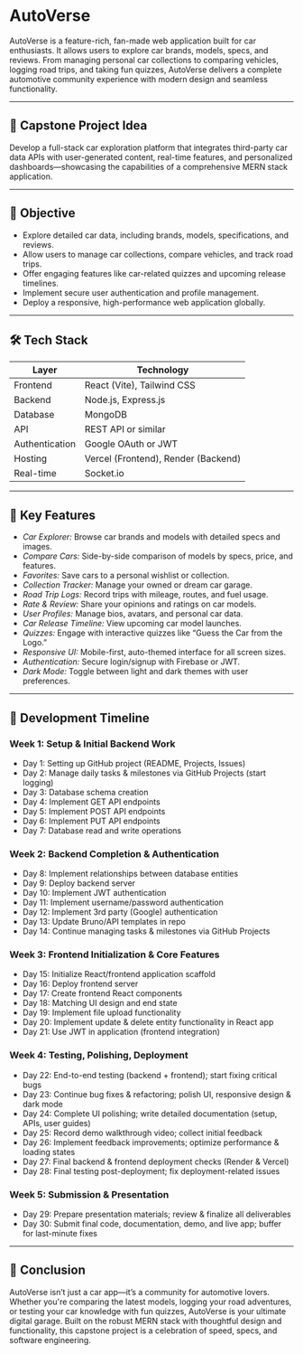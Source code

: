 # AutoVerse

AutoVerse is a feature-rich, fan-made web application built for car enthusiasts. It allows users to explore car brands, models, specs, and reviews. From managing personal car collections to comparing vehicles, logging road trips, and taking fun quizzes, AutoVerse delivers a complete automotive community experience with modern design and seamless functionality.

---

## 🚀 Capstone Project Idea

Develop a full-stack car exploration platform that integrates third-party car data APIs with user-generated content, real-time features, and personalized dashboards—showcasing the capabilities of a comprehensive MERN stack application.

---

## 🎯 Objective

- Explore detailed car data, including brands, models, specifications, and reviews.  
- Allow users to manage car collections, compare vehicles, and track road trips.  
- Offer engaging features like car-related quizzes and upcoming release timelines.  
- Implement secure user authentication and profile management.  
- Deploy a responsive, high-performance web application globally.

---

## 🛠 Tech Stack

| Layer          | Technology                   |
|----------------|------------------------------|
| Frontend       | React (Vite), Tailwind CSS   |
| Backend        | Node.js, Express.js          |
| Database       | MongoDB                     |
| API            | REST API or similar          |
| Authentication | Google OAuth or JWT          |
| Hosting        | Vercel (Frontend), Render (Backend) |
| Real-time      | Socket.io                    |

---

## 🔑 Key Features

- *Car Explorer:* Browse car brands and models with detailed specs and images.  
- *Compare Cars:* Side-by-side comparison of models by specs, price, and features.  
- *Favorites:* Save cars to a personal wishlist or collection.  
- *Collection Tracker:* Manage your owned or dream car garage.  
- *Road Trip Logs:* Record trips with mileage, routes, and fuel usage.  
- *Rate & Review:* Share your opinions and ratings on car models.  
- *User Profiles:* Manage bios, avatars, and personal car data.  
- *Car Release Timeline:* View upcoming car model launches.  
- *Quizzes:* Engage with interactive quizzes like “Guess the Car from the Logo.”  
- *Responsive UI:* Mobile-first, auto-themed interface for all screen sizes.  
- *Authentication:* Secure login/signup with Firebase or JWT.  
- *Dark Mode:* Toggle between light and dark themes with user preferences.

---

## 📅 Development Timeline

### Week 1: Setup & Initial Backend Work
- Day 1: Setting up GitHub project (README, Projects, Issues)  
- Day 2: Manage daily tasks & milestones via GitHub Projects (start logging)  
- Day 3: Database schema creation  
- Day 4: Implement GET API endpoints  
- Day 5: Implement POST API endpoints  
- Day 6: Implement PUT API endpoints  
- Day 7: Database read and write operations  

### Week 2: Backend Completion & Authentication
- Day 8: Implement relationships between database entities  
- Day 9: Deploy backend server  
- Day 10: Implement JWT authentication  
- Day 11: Implement username/password authentication  
- Day 12: Implement 3rd party (Google) authentication  
- Day 13: Update Bruno/API templates in repo  
- Day 14: Continue managing tasks & milestones via GitHub Projects  

### Week 3: Frontend Initialization & Core Features
- Day 15: Initialize React/frontend application scaffold  
- Day 16: Deploy frontend server  
- Day 17: Create frontend React components  
- Day 18: Matching UI design and end state  
- Day 19: Implement file upload functionality  
- Day 20: Implement update & delete entity functionality in React app  
- Day 21: Use JWT in application (frontend integration)  

### Week 4: Testing, Polishing, Deployment
- Day 22: End-to-end testing (backend + frontend); start fixing critical bugs  
- Day 23: Continue bug fixes & refactoring; polish UI, responsive design & dark mode  
- Day 24: Complete UI polishing; write detailed documentation (setup, APIs, user guides)  
- Day 25: Record demo walkthrough video; collect initial feedback  
- Day 26: Implement feedback improvements; optimize performance & loading states  
- Day 27: Final backend & frontend deployment checks (Render & Vercel)  
- Day 28: Final testing post-deployment; fix deployment-related issues  

### Week 5: Submission & Presentation
- Day 29: Prepare presentation materials; review & finalize all deliverables  
- Day 30: Submit final code, documentation, demo, and live app; buffer for last-minute fixes  

---

## 📌 Conclusion

AutoVerse isn’t just a car app—it’s a community for automotive lovers. Whether you're comparing the latest models, logging your road adventures, or testing your car knowledge with fun quizzes, AutoVerse is your ultimate digital garage. Built on the robust MERN stack with thoughtful design and functionality, this capstone project is a celebration of speed, specs, and software engineering.


